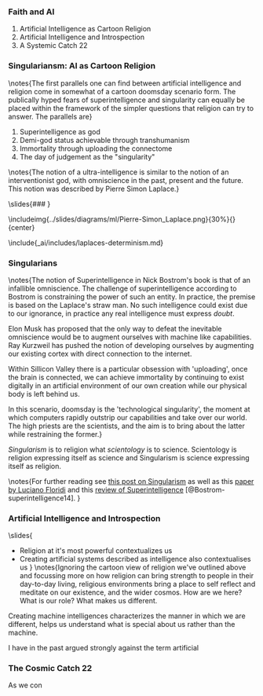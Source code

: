 ### Faith and AI

1. Artificial Intelligence as Cartoon Religion
2. Artificial Intelligence and Introspection
3. A Systemic Catch 22

### Singulariansm: AI as Cartoon Religion

\notes{The first parallels one can find between artificial intelligence and religion come in somewhat of a cartoon doomsday scenario form. The publically hyped fears of superintelligence and singularity can equally be placed within the framework of the simpler questions that religion can try to answer. The parallels are}

1. Superintelligence as god
2. Demi-god status achievable through transhumanism
3. Immortality through uploading the connectome 
4. The day of judgement as the "singularity"

\notes{The notion of a ultra-intelligence is similar to the notion of an interventionist god, with omniscience in the past, present and the future. This notion was described by Pierre Simon Laplace.}

\slides{### }

\includeimg{../slides/diagrams/ml/Pierre-Simon_Laplace.png}{30%}{}{center}

\include{_ai/includes/laplaces-determinism.md}

### Singularians

\notes{The notion of Superintelligence in Nick Bostrom's book is that of an infallible omniscience. The challenge of superintelligence according to Bostrom is constraining the power of such an entity. In practice, the premise is based on the Laplace's straw man. No such intelligence could exist due to our ignorance, in practice any real intelligence must express *doubt*. 

Elon Musk has proposed that the only way to defeat the inevitable omniscience would be to augment ourselves with machine like capabilities. Ray Kurzweil has pushed the notion of developing ourselves by augmenting our existing cortex with direct connection to the internet. 

Within Sillicon Valley there is a particular obsession with 'uploading', once the brain is connected, we can achieve immortality by continuing to exist digitally in an artificial environment of our own creation while our physical body is left behind us. 

In this scenario, doomsday is the 'technological singularity', the moment at which computers rapidly outstrip our capabilities and take over our world. The high priests are the scientists, and the aim is to bring about the latter while restraining the former.}

*Singularism* is to religion what *scientology* is to science. Scientology is religion expressing itself as science and Singularism is science expressing itself as religion.

\notes{For further reading see [this post on Singularism](http://inverseprobability.com/2016/05/09/machine-learning-futures-5) as well as this 
[paper by Luciano Floridi](http://www.academia.edu/15037984/Singularitarians_AItheists_and_Why_the_Problem_with_Artificial_Intelligence_is_H.A.L._Humanity_At_Large_not_HAL) and this [review of Superintelligence](http://inverseprobability.com/2016/05/09/machine-learning-futures-6) [@Bostrom-superintelligence14].
}

### Artificial Intelligence and Introspection

\slides{
* Religion at it's most powerful contextualizes us
* Creating artificial systems described as intelligence also contextualises us
}
\notes{Ignoring the cartoon view of religion we've outlined above and focussing more on how religion can bring strength to people in their day-to-day living, religious environments bring a place to self reflect and meditate on our existence, and the wider cosmos. How are we here? What is our role? What makes us different. 

Creating machine intelligences characterizes the manner in which we are different, helps us understand what is special about us rather than the machine. 

I have in the past argued strongly against the term artificial 


### The Cosmic Catch 22

As we con
